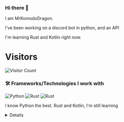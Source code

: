 ### Hi there 👋


I am MrKomodoDragon.

I've been working on a discord bot in python, and an API

I'm learning Rust and Kotlin right now.




# Visitors
![Visitor Count](https://profile-counter.glitch.me/%7BMrKomodoDragon%7D/count.svg)

### 🛠 Frameworks/Technologies I work with
<img alt="Python" src="https://img.shields.io/badge/python%20-%2314354C.svg?&style=for-the-badge&logo=python&logoColor=white"/> <img alt="Rust" src="https://img.shields.io/badge/rust%20-%2314354C.svg?&style=for-the-badge&logo=rust&logoColor=white"/> <img alt="Rust" src="https://img.shields.io/badge/kotlin%20-%2314354C.svg?&style=for-the-badge&logo=kotlin&logoColor=white"/>

I know Python the best. Rust and Kotlin, I'm still learning

<details>
# My Stats
[![Anurag's github stats](https://github-readme-stats.vercel.app/api?username=MrKomodoDragon)](https://github.com/anuraghazra/github-readme-stats)

# Languages I Use
![Top Langs](https://github-readme-stats.vercel.app/api/top-langs/?username=MrKomodoDragon&theme=tokyonight)

# Some more stats
<!--START_SECTION:waka-->
![Profile Views](http://img.shields.io/badge/Profile%20Views-0-blue)

**🐱 My Github Data** 

> 🏆 437 Contributions in the Year 2021
 > 
> 📦 102.5 kB Used in Github's Storage 
 > 
> 🚫 Not Opted to Hire
 > 
> 📜 47 Public Repositories 
 > 
> 🔑 4 Private Repositories  
 > 
**I'm an Early 🐤** 

```text
🌞 Morning    139 commits    █████████░░░░░░░░░░░░░░░░   38.19% 
🌆 Daytime    145 commits    ██████████░░░░░░░░░░░░░░░   39.84% 
🌃 Evening    79 commits     █████░░░░░░░░░░░░░░░░░░░░   21.7% 
🌙 Night      1 commits      ░░░░░░░░░░░░░░░░░░░░░░░░░   0.27%

```
📅 **I'm Most Productive on Friday** 

```text
Monday       50 commits     ███░░░░░░░░░░░░░░░░░░░░░░   13.74% 
Tuesday      63 commits     ████░░░░░░░░░░░░░░░░░░░░░   17.31% 
Wednesday    52 commits     ███░░░░░░░░░░░░░░░░░░░░░░   14.29% 
Thursday     62 commits     ████░░░░░░░░░░░░░░░░░░░░░   17.03% 
Friday       67 commits     ████░░░░░░░░░░░░░░░░░░░░░   18.41% 
Saturday     29 commits     ██░░░░░░░░░░░░░░░░░░░░░░░   7.97% 
Sunday       41 commits     ██░░░░░░░░░░░░░░░░░░░░░░░   11.26%

```


📊 **This Week I Spent My Time On** 

```text
⌚︎ Time Zone: America/Los_Angeles

💬 Programming Languages: 
C++                      1 hr 18 mins        ██████████████████░░░░░░░   71.81% 
Python                   17 mins             ████░░░░░░░░░░░░░░░░░░░░░   16.35% 
Other                    13 mins             ███░░░░░░░░░░░░░░░░░░░░░░   11.84%

🔥 Editors: 
VS Code                  1 hr 49 mins        █████████████████████████   100.0%

🐱‍💻 Projects: 
vasan                    1 hr 49 mins        █████████████████████████   99.87% 
Unknown Project          0 secs              ░░░░░░░░░░░░░░░░░░░░░░░░░   0.13%

💻 Operating System: 
Mac                      1 hr 49 mins        █████████████████████████   100.0%

```

**I Mostly Code in Python** 

```text
Python                   13 repos            ██████████████░░░░░░░░░░░   59.09% 
Rust                     3 repos             ███░░░░░░░░░░░░░░░░░░░░░░   13.64% 
Java                     1 repo              █░░░░░░░░░░░░░░░░░░░░░░░░   4.55% 
HTML                     1 repo              █░░░░░░░░░░░░░░░░░░░░░░░░   4.55% 
Shell                    1 repo              █░░░░░░░░░░░░░░░░░░░░░░░░   4.55%

```


**Timeline**

![Chart not found](https://raw.githubusercontent.com/MrKomodoDragon/MrKomodoDragon/main/charts/bar_graph.png) 


 Last Updated on 18/07/2021
<!--END_SECTION:waka-->
</details>
